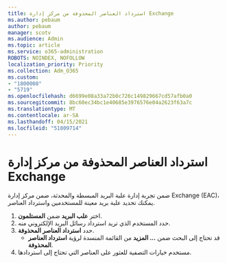 ```yaml
---
title: استرداد العناصر المحذوفة من مركز إدارة Exchange
ms.author: pebaum
author: pebaum
manager: scotv
ms.audience: Admin
ms.topic: article
ms.service: o365-administration
ROBOTS: NOINDEX, NOFOLLOW
localization_priority: Priority
ms.collection: Adm_O365
ms.custom:
- "1800008"
- "5719"
ms.openlocfilehash: d6699e08a33a72b0c726c149829667cd57afb0a0
ms.sourcegitcommit: 8bc60ec34bc1e40685e3976576e04a2623f63a7c
ms.translationtype: MT
ms.contentlocale: ar-SA
ms.lasthandoff: 04/15/2021
ms.locfileid: "51809714"
---
```

# <a name="recover-deleted-items-from-exchange-admin-center"></a>استرداد العناصر المحذوفة من مركز إدارة Exchange

ضمن تجربة إدارة [](https://admin.exchange.microsoft.com/#/mailboxes)علبة البريد المبسطة والمحدثة، ضمن مركز إدارة Exchange (EAC)، يمكنك تحديد علبة بريد معينة للمستخدمين واسترداد العناصر.

1. اختر **علب البريد** ضمن **المستلمون**.
2. حدد المستخدم الذي تريد استرداد رسائل البريد الإلكتروني منه.
3. حدد **استرداد العناصر المحذوفة**.
    - قد تحتاج إلى البحث ضمن **... المزيد** من القائمة المنسدة لرؤية **استرداد العناصر المحذوفة**.
4. مستخدم خيارات التصفية للعثور على العناصر التي تحتاج إلى استردادها.
